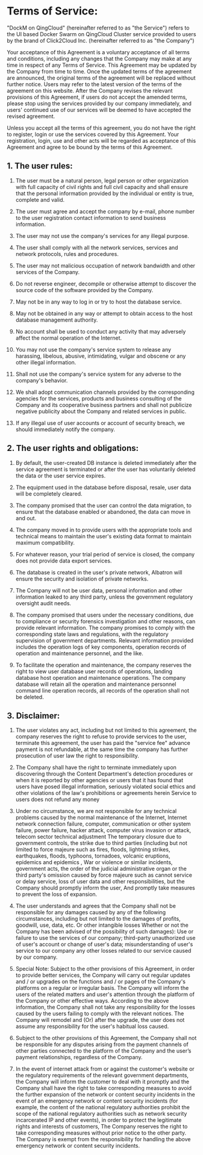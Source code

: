 # Terms of Service:

"DockM on QingCloud" (hereinafter referred to as "the Service") refers to the UI based Docker Swarm on QingCloud Cluster service provided to users by the brand of Click2Cloud Inc. (hereinafter referred to as "the Company")

Your acceptance of this Agreement is a voluntary acceptance of all terms and conditions, including any changes that the Company may make at any time in respect of any Terms of Service. This Agreement may be updated by the Company from time to time. Once the updated terms of the agreement are announced, the original terms of the agreement will be replaced without further notice. Users may refer to the latest version of the terms of the agreement on this website. After the Company revises the relevant provisions of this Agreement, if users do not accept the amended terms, please stop using the services provided by our company immediately, and users' continued use of our services will be deemed to have accepted the revised agreement.

Unless you accept all the terms of this agreement, you do not have the right to register, login or use the services covered by this Agreement. Your registration, login, use and other acts will be regarded as acceptance of this Agreement and agree to be bound by the terms of this Agreement.

## 1. The user rules:

1. The user must be a natural person, legal person or other organization with full capacity of civil rights and full civil capacity and shall ensure that the personal information provided by the individual or entity is true, complete and valid.

2. The user must agree and accept the company by e-mail, phone number to the user registration contact information to send business information.

3. The user may not use the company's services for any illegal purpose.

4. The user shall comply with all the network services, services and network protocols, rules and procedures.

5. The user may not malicious occupation of network bandwidth and other services of the Company.

6. Do not reverse engineer, decompile or otherwise attempt to discover the source code of the software provided by the Company.

7. May not be in any way to log in or try to host the database service.

8. May not be obtained in any way or attempt to obtain access to the host database management authority.

9. No account shall be used to conduct any activity that may adversely affect the normal operation of the Internet.

10. You may not use the company's service system to release any harassing, libelous, abusive, intimidating, vulgar and obscene or any other illegal information.

11. Shall not use the company's service system for any adverse to the company's behavior.

12. We shall adopt communication channels provided by the corresponding agencies for the services, products and business consulting of the Company and its cooperative business partners and shall not publicize negative publicity about the Company and related services in public.

13. If any illegal use of user accounts or account of security breach, we should immediately notify the company.

## 2. The user rights and obligations:

1. By default, the user-created DB instance is deleted immediately after the service agreement is terminated or after the user has voluntarily deleted the data or the user service expires.

2. The equipment used in the database before disposal, resale, user data will be completely cleared.

3. The company promised that the user can control the data migration, to ensure that the database enabled or abandoned, the data can move in and out.

4. The company moved in to provide users with the appropriate tools and technical means to maintain the user's existing data format to maintain maximum compatibility.

5. For whatever reason, your trial period of service is closed, the company does not provide data export services.

6. The database is created in the user's private network, Albatron will ensure the security and isolation of private networks.

7. The Company will not be user data, personal information and other information leaked to any third party, unless the government regulatory oversight audit needs.

8. The company promised that users under the necessary conditions, due to compliance or security forensics investigation and other reasons, can provide relevant information. The company promises to comply with the corresponding state laws and regulations, with the regulatory supervision of government departments. Relevant information provided includes the operation logs of key components, operation records of operation and maintenance personnel, and the like.

9. To facilitate the operation and maintenance, the company reserves the right to view user database user records of operations, landing database host operation and maintenance operations. The company database will retain all the operation and maintenance personnel command line operation records, all records of the operation shall not be deleted.

## 3. Disclaimer:

1. The user violates any act, including but not limited to this agreement, the company reserves the right to refuse to provide services to the user, terminate this agreement, the user has paid the "service fee" advance payment is not refundable, at the same time the company has further prosecution of user law the right to responsibility.

2. The Company shall have the right to terminate immediately upon discovering through the Content Department's detection procedures or when it is reported by other agencies or users that it has found that users have posed illegal information, seriously violated social ethics and other violations of the law's prohibitions or agreements herein Service to users does not refund any money

3. Under no circumstance, we are not responsible for any technical problems caused by the normal maintenance of the Internet, Internet network connection failure, computer, communication or other system failure, power failure, hacker attack, computer virus invasion or attack, telecom sector technical adjustment The temporary closure due to government controls, the strike due to third parties (including but not limited to force majeure such as fires, floods, lightning strikes, earthquakes, floods, typhoons, tornadoes, volcanic eruptions, epidemics and epidemics , War or violence or similar incidents, government acts, the order of the judicial administrative organ or the third party's omission caused by force majeure such as cannot service or delay service, loss of user data and other responsibilities, but the Company should promptly inform the user, And promptly take measures to prevent the loss of expansion.

4. The user understands and agrees that the Company shall not be responsible for any damages caused by any of the following circumstances, including but not limited to the damages of profits, goodwill, use, data, etc. Or other intangible losses Whether or not the Company has been advised of the possibility of such damages):
Use or failure to use the services of our company; third-party unauthorized use of user's account or change of user's data; misunderstanding of user's service to our company any other losses related to our service caused by our company. 

5. Special Note: Subject to the other provisions of this Agreement, in order to provide better services, the Company will carry out regular updates and / or upgrades on the functions and / or pages of the Company's platforms on a regular or irregular basis. The Company will inform the users of the related matters and user's attention through the platform of the Company or other effective ways. According to the above information, the Company shall not take any responsibility for the losses caused by the users failing to comply with the relevant notices. The Company will remodel and (Or) after the upgrade, the user does not assume any responsibility for the user's habitual loss caused.

6. Subject to the other provisions of this Agreement, the Company shall not be responsible for any disputes arising from the payment channels of other parties connected to the platform of the Company and the user’s payment relationships, regardless of the Company.

7. In the event of internet attack from or against the customer's website or the regulatory requirements of the relevant government departments, the Company will inform the customer to deal with it promptly and the Company shall have the right to take corresponding measures to avoid the further expansion of the network or content security incidents in the event of an emergency network or content security incidents (for example, the content of the national regulatory authorities prohibit the scope of the national regulatory authorities such as network security incarcerated IP and other events), in order to protect the legitimate rights and interests of customers, The Company reserves the right to take corresponding measures without prior notice to the other party. The Company is exempt from the responsibility for handling the above emergency network or content security incidents.
